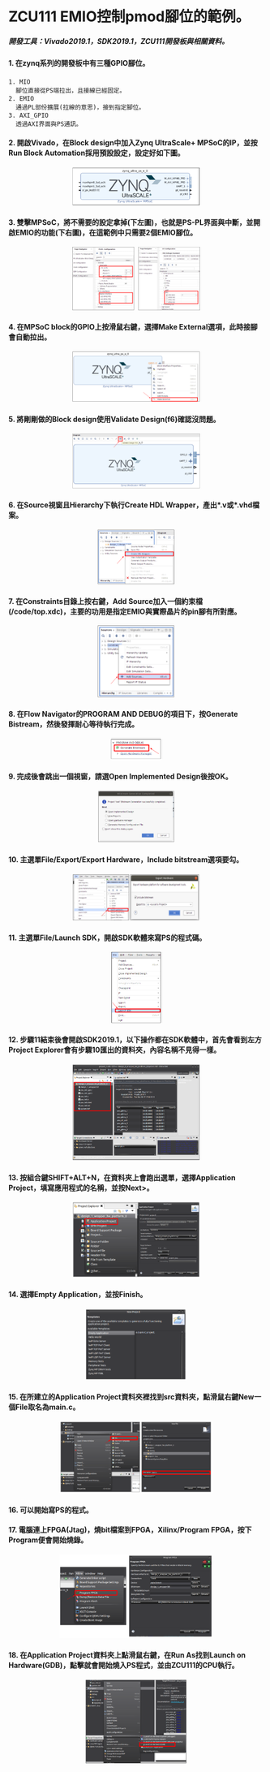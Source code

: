 # ZCU111 EMIO控制pmod腳位的範例。
##### 開發工具：Vivado2019.1，SDK2019.1，ZCU111開發板與相關資料。
#### 1. 在zynq系列的開發板中有三種GPIO腳位。
    1. MIO   
      腳位直接從PS端拉出，且接線已經固定。
    2. EMIO     
      通過PL部份擴展(拉線的意思)，接到指定腳位。
    3. AXI_GPIO    
      透過AXI界面與PS通訊。
#### 2. 開啟Vivado，在Block design中加入Zynq UltraScale+ MPSoC的IP，並按Run Block Automation採用預設設定，設定好如下圖。
<p align=center><img src="https://github.com/weirenxue/zcu111-EMIO/blob/master/pic/MPSoC_With_Preset.png"  title="MPSoC with Preset" width="50%"></p>

#### 3. 雙擊MPSoC，將不需要的設定拿掉(下左圖)，也就是PS-PL界面與中斷，並開啟EMIO的功能(下右圖)，在這範例中只需要2個EMIO腳位。
<p align=center><img src="https://github.com/weirenxue/zcu111-EMIO/blob/master/pic/MPSoC_Setting.png"  title="MPSoC setting" width="50%"></p>   

#### 4. 在MPSoC block的GPIO上按滑鼠右鍵，選擇Make External選項，此時接腳會自動拉出。
<p align=center><img src="https://github.com/weirenxue/zcu111-EMIO/blob/master/pic/Make_External.png"  title="MPSoC gpio make external" width="50%"></p>

#### 5. 將剛剛做的Block design使用Validate Design(f6)確認沒問題。
<p align=center><img src="https://github.com/weirenxue/zcu111-EMIO/blob/master/pic/Validate_Design.png"  title="Validate Design" width="50%"></p>

#### 6. 在Source視窗且Hierarchy下執行Create HDL Wrapper，產出*.v或*.vhd檔案。
<p align=center><img src="https://github.com/weirenxue/zcu111-EMIO/blob/master/pic/Create_HDL_Wrapper.png" title="Create HDL Wrapper" width="30%"></p>

#### 7. 在Constraints目錄上按右鍵，Add Source加入一個約束檔(/code/top.xdc)，主要的功用是指定EMIO與實際晶片的pin腳有所對應。
<p align=center><img src="https://github.com/weirenxue/zcu111-EMIO/blob/master/pic/Add_Constraints.png" title="Add constraints file" width="30%"></p>

#### 8. 在Flow Navigator的PROGRAM AND DEBUG的項目下，按Generate Bistream，然後發揮耐心等待執行完成。
<p align=center><img src="https://github.com/weirenxue/zcu111-EMIO/blob/master/pic/Generate_Bitstream.png" title="Add constraints file" width="20%"></p>

#### 9. 完成後會跳出一個視窗，請選Open Implemented Design後按OK。
<p align=center><img src="https://github.com/weirenxue/zcu111-EMIO/blob/master/pic/Open_Implemented_Design.png"  title="Open implemented design" width="30%"></p>

#### 10. 主選單File/Export/Export Hardware，Include bitstream選項要勾。
<p align=center><img src="https://github.com/weirenxue/zcu111-EMIO/blob/master/pic/Export_Hardware.png"  title="Export hardware, include bitstream" width="50%"></p>

#### 11. 主選單File/Launch SDK，開啟SDK軟體來寫PS的程式碼。
<p align=center><img src="https://github.com/weirenxue/zcu111-EMIO/blob/master/pic/Launch_SDK.png" title="Launch SDK" width="20%"></p>

#### 12. 步驟11結束後會開啟SDK2019.1，以下操作都在SDK軟體中，首先會看到左方Project Explorer會有步驟10匯出的資料夾，內容名稱不見得一樣。
<p align=center><img src="https://github.com/weirenxue/zcu111-EMIO/blob/master/pic/SDK_Main_Page.png" title="SDK Main Page" width="50%"></p>

#### 13. 按組合鍵SHIFT+ALT+N，在資料夾上會跑出選單，選擇Application Project，填寫應用程式的名稱，並按Next>。
<p align=center><img src="https://github.com/weirenxue/zcu111-EMIO/blob/master/pic/Applications_Project_Setting.png" title="Applications Project Setting Page" width="50%"></p>

#### 14. 選擇Empty Application，並按Finish。
<p align=center><img src="https://github.com/weirenxue/zcu111-EMIO/blob/master/pic/Empty_Applications.png" title="Empty Application" width="40%"></p>

#### 15. 在所建立的Application Project資料夾裡找到src資料夾，點滑鼠右鍵New一個File取名為main.c。
<p align=center><img src="https://github.com/weirenxue/zcu111-EMIO/blob/master/pic/Create_C_File.png" title="Create C File" width="60%"></p>

#### 16. 可以開始寫PS的程式。

#### 17. 電腦連上FPGA(Jtag)，燒bit檔案到FPGA，Xilinx/Program FPGA，按下Program便會開始燒錄。
<p align=center><img src="https://github.com/weirenxue/zcu111-EMIO/blob/master/pic/Program_FPGA.png" title="Program FPGA" width="60%"></p>

#### 18. 在Application Project資料夾上點滑鼠右鍵，在Run As找到Launch on Hardware(GDB)，點擊就會開始燒入PS程式，並由ZCU111的CPU執行。
<p align=center><img src="https://github.com/weirenxue/zcu111-EMIO/blob/master/pic/Hardware_GDB.png" title="Launch on Hardware(GDB)" width="40%"></p>
